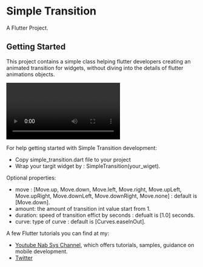 # Simple Transition

A Flutter Project.

## Getting Started

This project contains a simple class helping flutter developers creating an animated transition for widgets, without diving into the details of flutter animations objects.

![](https://tmt.sa/Simple_Transition.mp4)

For help getting started with Simple Transition development:
- Copy simple_transition.dart file to your project
- Wrap your targit widget by : SimpleTransition(your_wiget).

Optional properties:
- move : [Move.up, Move.down, Move.left, Move.right, Move.upLeft, Move.upRight, Move.downLeft, Move.downRight, Move.none] : default is [Move.down].
- amount: the amount of transition int value start from 1.
- duration: speed of transition effict by seconds : defualt is [1.0] seconds.
- curve: type of curve : default is [Curves.easeInOut].

A few Flutter tutorials you can find at my: 
- [Youtube Nab Sys Channel](https://www.youtube.com/@nabsys9572), which offers tutorials,
samples, guidance on mobile development.
- [Twitter](https://twitter.com/nab_sys)